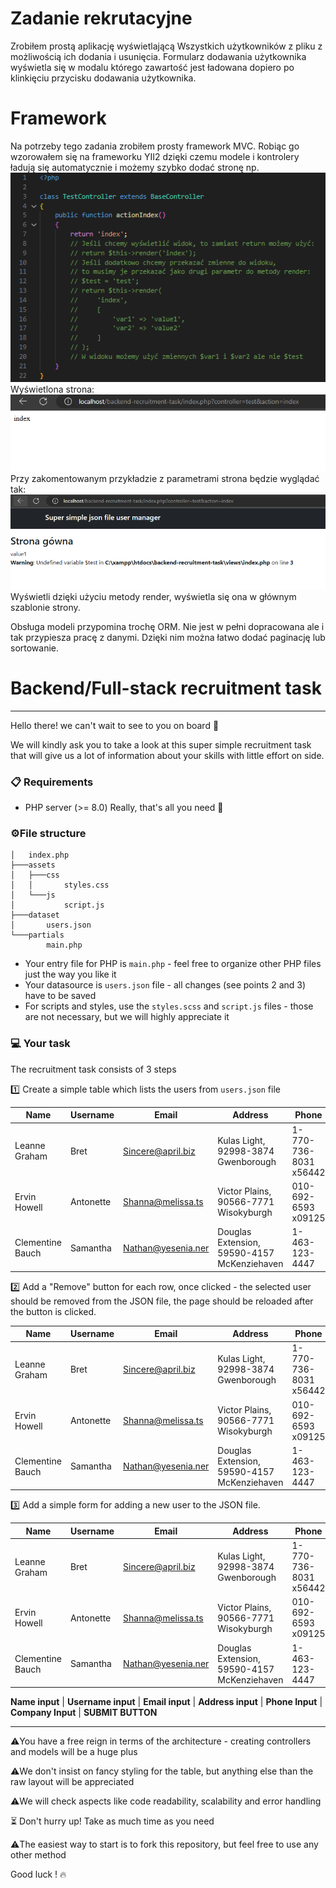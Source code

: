 # Zadanie rekrutacyjne

Zrobiłem prostą aplikację wyświetlającą Wszystkich użytkowników z pliku z możliwością ich dodania i usunięcia. Formularz dodawania użytkownika wyświetla się w modalu którego zawartość jest ładowana dopiero po klinkięciu przycisku dodawania użytkownika.

# Framework

Na potrzeby tego zadania zrobiłem prosty framework MVC. Robiąc go wzorowałem się na frameworku YII2 dzięki czemu modele i kontrolery ładują się automatycznie i możemy szybko dodać stronę np.
![dodawanie strony](readme_images/add_page.png)
Wyświetlona strona:
![wyświetlona strona](readme_images/page.png)
Przy zakomentowanym przykładzie z parametrami strona będzie wyglądać tak:
![wyświetlona strona](readme_images/page_with_params.png)
Wyświetli dzięki użyciu metody render, wyświetla się ona w głównym szablonie strony.

Obsługa modeli przypomina trochę ORM. Nie jest w pełni dopracowana ale i tak przypiesza pracę z danymi. Dzięki nim można łatwo dodać paginację lub sortowanie.

# Backend/Full-stack recruitment task

----


Hello there! we can't wait to see to you on board 🚀

We will kindly ask you to take a look at this super simple recruitment task that will give us a lot of information about your skills with little effort on side. 


### 📋   Requirements

- PHP server (>= 8.0) 
  Really, that's all you need 🙂


### ⚙️File structure

```
│   index.php
├───assets
│   ├───css
│   │       styles.css
│   └───js
│           script.js
├───dataset
│       users.json
└───partials
        main.php
```

- Your entry file for PHP is `main.php` - feel free to organize other PHP files just the way you like it
- Your datasource is `users.json` file - all changes (see points 2 and 3) have to be saved
- For scripts and styles, use the `styles.scss` and `script.js` files - those are not necessary, but we will highly appreciate it 



### 💻   Your task 

The recruitment task consists of 3 steps

1️⃣ Create a simple table which lists the users from `users.json` file

| Name             | Username  | Email              | Address                                     | Phone                 | Company            |
| ---------------- | --------- | ------------------ | ------------------------------------------- | --------------------- | ------------------ |
| Leanne Graham    | Bret      | Sincere@april.biz  | Kulas Light, 92998-3874 Gwenborough         | 1-770-736-8031 x56442 | Romaguera-Crona    |
| Ervin Howell     | Antonette | Shanna@melissa.ts  | Victor Plains, 90566-7771 Wisokyburgh       | 010-692-6593 x09125   | Deckow-Crist       |
| Clementine Bauch | Samantha  | Nathan@yesenia.ner | Douglas Extension, 59590-4157 McKenziehaven | 1-463-123-4447        | Romaguera-Jacobson |

2️⃣ Add a "Remove" button for each row, once clicked - the selected user should be removed from the JSON file, the page should be reloaded after the button is clicked. 

| Name             | Username  | Email              | Address                                     | Phone                 | Company            |                   |
| ---------------- | --------- | ------------------ | ------------------------------------------- | --------------------- | ------------------ | ----------------- |
| Leanne Graham    | Bret      | Sincere@april.biz  | Kulas Light, 92998-3874 Gwenborough         | 1-770-736-8031 x56442 | Romaguera-Crona    | **REMOVE BUTTON** |
| Ervin Howell     | Antonette | Shanna@melissa.ts  | Victor Plains, 90566-7771 Wisokyburgh       | 010-692-6593 x09125   | Deckow-Crist       | **REMOVE BUTTON** |
| Clementine Bauch | Samantha  | Nathan@yesenia.ner | Douglas Extension, 59590-4157 McKenziehaven | 1-463-123-4447        | Romaguera-Jacobson | **REMOVE BUTTON** |

3️⃣ Add a simple form for adding a new user to the JSON file. 

| Name             | Username  | Email              | Address                                     | Phone                 | Company            |                   |
| ---------------- | --------- | ------------------ | ------------------------------------------- | --------------------- | ------------------ | ----------------- |
| Leanne Graham    | Bret      | Sincere@april.biz  | Kulas Light, 92998-3874 Gwenborough         | 1-770-736-8031 x56442 | Romaguera-Crona    | **REMOVE BUTTON** |
| Ervin Howell     | Antonette | Shanna@melissa.ts  | Victor Plains, 90566-7771 Wisokyburgh       | 010-692-6593 x09125   | Deckow-Crist       | **REMOVE BUTTON** |
| Clementine Bauch | Samantha  | Nathan@yesenia.ner | Douglas Extension, 59590-4157 McKenziehaven | 1-463-123-4447        | Romaguera-Jacobson | **REMOVE BUTTON** |

**Name input** | **Username input** | **Email input** | **Address input** | **Phone Input**	| **Company Input** | **SUBMIT BUTTON**

---






⚠️You have a free reign in terms of the architecture - creating controllers and models will be a huge plus

⚠️We don't insist on fancy styling for the table, but anything else than the raw layout will be appreciated

⚠️We will check aspects like code readability, scalability and error handling

⏳ Don't hurry up! Take as much time as you need


⚠️The easiest way to start is to fork this repository, but feel free to use any other method

Good luck ! 🔥
